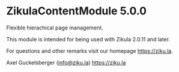 # ZikulaContentModule 5.0.0

Flexible hierachical page management.

This module is intended for being used with Zikula 2.0.11 and later.

For questions and other remarks visit our homepage https://ziku.la.

Axel Guckelsberger (info@ziku.la)
https://ziku.la
